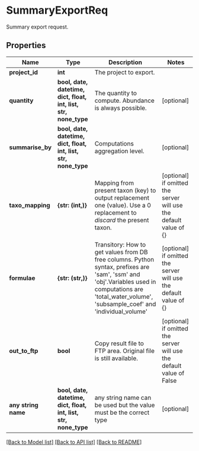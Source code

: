 # SummaryExportReq

Summary export request.

## Properties
Name | Type | Description | Notes
------------ | ------------- | ------------- | -------------
**project_id** | **int** | The project to export. | 
**quantity** | **bool, date, datetime, dict, float, int, list, str, none_type** | The quantity to compute. Abundance is always possible. | [optional] 
**summarise_by** | **bool, date, datetime, dict, float, int, list, str, none_type** | Computations aggregation level. | [optional] 
**taxo_mapping** | **{str: (int,)}** | Mapping from present taxon (key) to output replacement one (value). Use a 0 replacement to _discard_ the present taxon. | [optional]  if omitted the server will use the default value of {}
**formulae** | **{str: (str,)}** | Transitory: How to get values from DB free columns. Python syntax, prefixes are &#39;sam&#39;, &#39;ssm&#39; and &#39;obj&#39;.Variables used in computations are &#39;total_water_volume&#39;, &#39;subsample_coef&#39; and &#39;individual_volume&#39; | [optional]  if omitted the server will use the default value of {}
**out_to_ftp** | **bool** | Copy result file to FTP area. Original file is still available. | [optional]  if omitted the server will use the default value of False
**any string name** | **bool, date, datetime, dict, float, int, list, str, none_type** | any string name can be used but the value must be the correct type | [optional]

[[Back to Model list]](../README.md#documentation-for-models) [[Back to API list]](../README.md#documentation-for-api-endpoints) [[Back to README]](../README.md)


